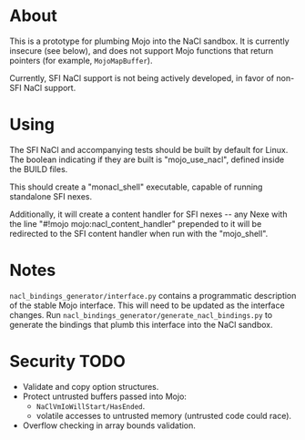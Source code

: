 About
=====

This is a prototype for plumbing Mojo into the NaCl sandbox.  It is currently
insecure (see below), and does not support Mojo functions that return pointers
(for example, `MojoMapBuffer`).

Currently, SFI NaCl support is not being actively developed, in favor of
non-SFI NaCl support.

Using
=====

The SFI NaCl and accompanying tests should be built by default for Linux.
The boolean indicating if they are built is "mojo_use_nacl", defined inside
the BUILD files.

This should create a "monacl_shell" executable, capable of running standalone
SFI nexes.

Additionally, it will create a content handler for SFI nexes -- any Nexe
with the line "#!mojo mojo:nacl_content_handler" prepended to it will be
redirected to the SFI content handler when run with the "mojo_shell".


Notes
=====

`nacl_bindings_generator/interface.py` contains a programmatic description of
the stable Mojo interface.  This will need to be updated as the interface
changes.  Run `nacl_bindings_generator/generate_nacl_bindings.py` to generate
the bindings that plumb this interface into the NaCl sandbox.

Security TODO
=============

* Validate and copy option structures.
* Protect untrusted buffers passed into Mojo:
  * `NaClVmIoWillStart/HasEnded`.
  * volatile accesses to untrusted memory (untrusted code could race).
* Overflow checking in array bounds validation.

